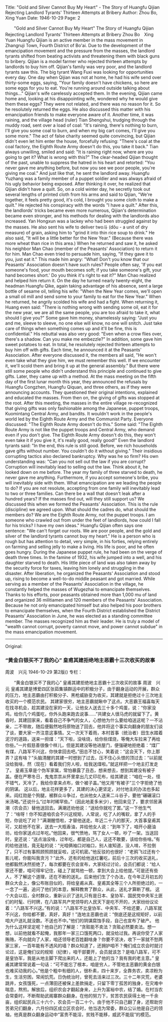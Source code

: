 Title: "Gold and Silver Cannot Buy My Heart" - The Story of Huangfu Qijian Rejecting Landlord Tyrants' Thirteen Attempts at Bribery
Author: Zhou Bo, Xing Yuan
Date: 1946-10-29
Page: 2

　　"Gold and Silver Cannot Buy My Heart"
    The Story of Huangfu Qijian Rejecting Landlord Tyrants' Thirteen Attempts at Bribery
    Zhou Bo　Xing Yuan
    Huangfu Qijian is an active member in the mass movement in Zhangruji Town, Fourth District of Bo'ai. Due to the development of the emancipation movement and the pressure from the masses, the landlord tyrants shifted from beating activists and threatening them with black guns to bribery. Qijian is a model farmer who rejected thirteen attempts by landlords to buy him off.
    Qijian's family was very poor, and the landlord tyrants saw this. The big tyrant Wang Fuxi was looking for opportunities every day. One day when Qijian was not at home, he had his wife send over thirty-some eggs, saying, "Your family doesn't have chickens, so here are some eggs for you to eat. You're running around outside talking about things..." Qijian's wife carelessly accepted them. In the evening, Qijian came home and, looking at his disappointing wife, wondered why he would give them these eggs? They were not related, and there was no reason for it. So he resolutely returned the eggs. He also discussed this matter with his emancipation friends to make everyone aware of it. Another time, it was raining, and the village head (ruler) Tian Shengshui, trudging through the muddy road, sent over a load of coal: "It's raining, there's nothing to burn, I'll give you some coal to burn, and when my big cart comes, I'll give you some more." The act of false charity seemed quite convincing, but Qijian didn't even let him enter the house, forcefully refusing: "There's coal at the coal factory, the Eighth Route Army doesn't do this, you take it back." Tian always unwilling, smiled and said: "It is raining right now, where are you going to get it? What is wrong with this?" The clear-headed Qijian thought of the past, unable to suppress the hatred in his heart and retorted: "You never gave me anything before, but now you see we poor people, you're giving me coal." And just like that, he sent the landlord away.
    Huangfu Yuzhang was a family member of a puppet soldier and was always afraid of his ugly behavior being exposed. After thinking it over, he realized that Qijian didn't have a quilt. So, on a cold winter day, he secretly took out several lengths of printed cloth from his arms and said to Qijian, "We're together, it feels pretty good, it's cold, I brought you some cloth to make a quilt." He rejected his conspiracy with the words "I have a quilt."
    After this, the landlords' tricks became even more numerous, Qijian's determination became even stronger, and his methods for dealing with the landlords also increased. Yan Hongxun was a lackey who had been struggled against by the masses. He also sent his wife to deliver two斗 (dǒu - a unit of dry measure) of grain, asking him to "grind it into thin rice soup to drink." He also said, "It will be a little better for the New Year." (Because there was more wheat than rice in this area.) When he returned and saw it, he asked his neighbor Man Chao (member of the Peasants' Association) to return it for him. Man Chao even tried to persuade him, saying, "If they gave it to you, just eat it." This made him angry: "What! Don't you know that our Peasants' Association doesn't have such rules? People often say, 'If you eat someone's food, your mouth becomes soft; if you take someone's gift, your hand becomes short.' Do you think it's right to eat it?" Man Chao realized and helped him return it. On the day he turned nearly twenty-eight, the headman Huangfu Qike, again taking advantage of his absence, sent a large bottle of sesame oil, telling his wife: "When the New Year comes, we'll open a small oil mill and send some to your family to eat for the New Year." When he returned, he angrily scolded his wife and had a fight. When returning it, Huang even said: "There is nothing wrong with sending some oil, eat it for the new year, we are all the same people, you are too afraid to take it, what should I give you?" Some gave him money, shamelessly saying: "Just you and me, sleeve to sleeve, no one else will know, no one will snitch. Just take care of things when something comes up and it'll be fine, this is confidential." His rebuttal was also very good: "Even when a crow flies over, there's a shadow. Can you make me embezzle?" In addition, some gave him sweet potatoes to eat. In total, he resolutely rejected thirteen attempts to buy him off with gifts. Each time, he announced it at the Peasants' Association. After everyone discussed it, the members all said, "He won't even take what they give him, we must remember this well. If we encounter it, we'll scold them and bring it up at the general assembly." But there were still some people who didn't understand this principle and continued to give gifts. Later, they came up with a method. At the mass meeting on the fifth day of the first lunar month this year, they announced the refusals by Huangfu Congzhen, Huangfu Qiquan, and three others, as if they were announcing accounts. They questioned their original intentions, explained and educated the masses. From then on, the giving of gifts was stopped at the root.
    After this meeting, the masses in the entire village re-recognized that giving gifts was only fashionable among the Japanese, puppet troops, Kuomintang Central Army, and bandits. It wouldn't work in the people's world led by the Eighth Route Army and the Communist Party. Everyone discussed: "The Eighth Route Army doesn't do this." Some said: "The Eighth Route Army is not like the puppet troops and Central Army, who demand even if you don't give. The Eighth Route Army doesn't do this, they won't even take it if you give it, it's really good, really good!" Even the landlord tyrants said: "In the end, this rule is still good. Before, we rich households gave gifts without number. You couldn't do it without giving." Their insidious corrupting tactics also declared bankruptcy.
    Why was he so firm? His own understanding was: "Can you not sell out the law if you are corrupt? Corruption will inevitably lead to selling out the law. Think about it, he looked down on me before. The year my family of three starved to death, he never gave me anything. Furthermore, if you accept someone's bribe, you will inevitably side with them. What emancipation are we leading the people to do? If you are not resolute, accepting from one family will inevitably lead to two or three families. Can there be a wall that doesn't leak after a hundred years? If the masses find out, will they still support us? We discussed this when we formed the Peasants' Association. This is the rule (discipline) we agreed upon. What should the cadres do, what should the members do? We are the Eighth Route Army, not the puppet troops. I am someone who crawled out from under the feet of landlords, how could I fall for his tricks? I have my own ideas."
    Huangfu Qijian often says one sentence: "We can't forget our roots. We are poor people, and the gold and silver of the landlord tyrants cannot buy my heart." He is a person who is rough but has attention to detail, very simple, in his forties, relying entirely on farming and selling jelly to make a living. His life is poor, and he often goes hungry. During the Japanese puppet rule, he had been on the verge of death three times. In the famine of 1932, his wife jumped into a well, and his daughter starved to death. His little piece of land was also taken away by the security force for taxes, leaving him lonely and struggling in the disaster. After liberation, he organized the Peasants' Association and stood up, rising to become a well-to-do middle peasant and got married. While serving as a member of the Peasants' Association in the village, he constantly helped the masses of Wugezhai to emancipate themselves. Thanks to his efforts, poor peasants obtained more than 1,000 mu of land and organized 36 militiamen and 120 members of the Peasants' Association. Because he not only emancipated himself but also helped his poor brothers to emancipate themselves, when the Fourth District established the District Peasants' Association in June, he was elected as a standing committee member. The masses recognized him as their leader. He is truly a model of "wealth cannot corrupt, poverty cannot move, and power cannot subdue" in the mass emancipation movement.



<hr /> 

Original: 


### “黄金白银买不了我的心”  皇甫其建拒绝地主恶霸十三次收买的故事
周波　兴元
1946-10-29
第2版()
专栏：

　　“黄金白银买不了我的心”
    皇甫其建拒绝地主恶霸十三次收买的故事
    周波　兴元
    皇甫其建是博爱四区张茹集镇群运中的积极分子，由于翻身运动的开展，群众的压力，地主恶霸由打积极分子、黑枪威胁变为收买，其建就是拒绝过十三次地主收买的一个模范农民。
    其建家很穷，地主恶霸就瞅中了这点。大恶霸王福喜每天在找寻机会，趁其建没在家的一天，让他女人送去三十多个鸡蛋，说：“你家没鸡，给你几个鸡蛋吃，你外头跑来跑去说事……”共建女人很马虎的就留下了。黄昏时，其建回家来，看着自己不争气的女人，心想他为什么要给咱送这呢？一不沾亲，二不带故，随后便毅然地将原物送了回去，他并将这个事实向翻身的朋友们谈了谈，要大家一齐注意这事情。又一次天下着雨，本村首事（统治者）田生水踏着泥泞的道路，送来一担煤：“天下啦，没啥烧，给你些煤烧，等俺大车拉来了再给你些。”一片假慈善很像个样儿，但是其建没等他进屋门，便强硬地拒绝着：“煤厂有煤，八路军不兴这，你快拿回去吧。”田总不甘心，笑着说：“这会天下，你上那弄？这有啥？”头脑清醒的其建一时想到了过去，压不住心头恨的顶过去：“以前就没给我啥，然（现在）看着我们穷人啦，给我送煤啦。”就这样把一个地主打发走了。
    皇甫玉章是个伪军家属，常怕暴露了丑态，想来想去，想到其建没有被子盖。便在严寒冬日，鬼鬼祟祟从怀里拿出几丈印花布，给其建说：“咱在一处，怪不错气，天冷了，我给你拿来点布，做个被子盖。”他又用“有被子”三个字拒绝了他的阴谋。
    这以后，地主花样更多了，其建的决心更坚定，对付地主的办法也多起来。阎红勋是个狗腿，被群众斗争过，也派他女人送来二斗谷子，要他“碾碾滚口米汤喝。”还说什么“过年时稀罕些。”（因此地麦多米少），他回来见了，要求邻居满潮（农会员）替他送回去。满潮还劝他说：“送给你就吃了罢。”这一下他生气了：“啥呀！你不知道咱农会不兴这规矩，人常说，吃了人的嘴软，拿了人的手短，你说吃了对？”满潮醒悟啦，才替他送走。年近二十八的那天，大首事皇甫其可，又趁他不在家，送去一大瓶香油，并给他女人说：“到年下了，咱开小磨油坊，给你家送点过年吃。”他回来，很气愤地，骂了女人一顿，吵了一架。当送回时，皇还说：“送点油没啥，过年吃，都是自己人，这还不敢要，该给你些啥。”有的给他送钱，竟无耻的说：“光咱俩袖口对袖口，别人谁知道，没人啃，不拉倒了，只不过有事照顾照顾就妥啦，这可机密。”他反驳的也很好：“老鸦飞过还有个影儿呢，你能叫我贪污？”此外，还有的给他送红薯吃，前后十三次的收买送礼，他都毅然决然拒绝了，每次都要在农会宣布，大家经过讨论，会员们都说：“给人家还不要，咱可得牢记住，碰上了就骂他一顿，拿到大会上给他提。”可是还有些人，不了解这个道理，还在不断的送礼。后来他们生了个办法，在今年正月初五的群众大会上，像公布账目似的，将给皇甫从真、皇甫其全等三个人所拒绝过的，一一念了一遍，追问了他们的本意，解释教育了群众，从此，送礼才算断了根。
    这个大会以后，全村群众，重新认识了送礼只有是日本、皇协军、国民党中央军土匪们的时髦、行时牌，在八路军共产党领导的人民天下是吃不开的，大家纷纷议论着：“八路军不兴这。”有的说：“八路军不比皇协军、中央军、不给还要，八路军就不兴这，你给都不要，真好，真好！”连地主恶霸也说：“倒底还是这规矩好，以前咱大户送礼就没数。不送也不中。”他们的阴谋腐蚀手段，自己也宣布了破产。
    他为什么这样坚定呢？他自己的了解是：“贪赃能不卖法？贪赃必然要卖法。想一想，以前他就看不起俺，我那年一家三口饿死两口，就没给过我。再说你受了人家贿赂，不向就向了人家，咱还领导老百姓翻啥身？你要不坚决，收下一家就不愁两家三家，一百年能有不透风的墙？群众知道了，还拥护咱不？俺们成立农会时就讨论过，这是俺们议的规矩（纪律），咱干部要开，会员就该怎？是咱八路军，可不是皇协军，我是从地主脚下爬出来的人，还能上了他的当？我有我的老主意。”
    皇甫其建常常说着一句话：“可不能忘了根本，咱是穷人，不管地主恶霸的黄金白银也难买动我的心。”他是个粗中有细的人，很朴素，四十来岁，全靠务农，卖凉粉为生，生活穷困，常闹饥荒。日伪统治时，曾死去活来过三次。三十二年灾荒，老婆跳井，女孩饿死，一点薄田还被保上差款捐走，只留下零丁孤苦的独身，在灾难中喘息，熬煎。解放后，组织农会才翻起身来，上升为富裕中农，结了婚。在村当农会常委时，不断帮助武阁寨群众翻身。在他的努力下，贫苦农民获得土地一千余亩，组织起民兵三十六个，农会员一百二十个。由于他不只自己翻了身，还帮助穷苦弟兄们翻身，六月份四区成立区农会时，他当选为常委，群众公认他是自己的领袖，他真是群众翻身运动中“富贵不能淫，贫贱不能移，威武不能屈”的模范。
